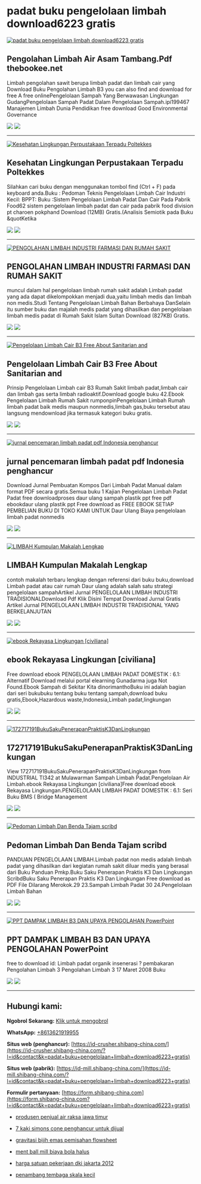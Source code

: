 # padat buku pengelolaan limbah download6223 gratis

<a href="https://swt.shibang-china.com/?l=id&img&k=padat+buku+pengelolaan+limbah+download6223+gratis" target="_blank">![padat buku pengelolaan limbah download6223 gratis](http://static.shibang-china.com/all-800x300/1353.jpg)</a>

## Pengolahan Limbah Air Asam Tambang.Pdf thebookee.net
Limbah pengolahan sawit berupa limbah padat dan limbah cair yang Download Buku Pengolahan Limbah B3 you can also find and download for free A free onlinePengelolaan Sampah Yang Berwawasan Lingkungan GudangPengelolaan Sampah Padat Dalam Pengelolaan Sampah.ipi199467 Manajemen Limbah Dunia Pendidikan free download Good Environmental Governance


<a href="https://whatsapp.shibangsoft.com/WhatsApp.php" target="_blank" title="WhatsApp">![](http://static.shibang-china.com/icon/whatsapp.png)</a> <a href="https://swt.shibang-china.com/?l=id&icon&k=padat+buku+pengelolaan+limbah+download6223+gratis" target="_blank">![](http://static.shibang-china.com/icon/chat-id.png)</a>

---

<a href="https://swt.shibang-china.com/?l=id&img&k=padat+buku+pengelolaan+limbah+download6223+gratis" target="_blank">![Kesehatan Lingkungan Perpustakaan Terpadu Poltekkes](http://static.shibang-china.com/all-800x300/12.jpg)</a>

## Kesehatan Lingkungan Perpustakaan Terpadu Poltekkes
Silahkan cari buku dengan menggunakan tombol find (Ctrl + F) pada keyboard anda.Buku : Pedoman Teknis Pengelolaan Limbah Cair Industri Kecil: BPPT: Buku :Sistem Pengelolaan Limbah Padat Dan Cair Pada Pabrik Food62 sistem pengelolaan limbah padat dan cair pada pabrik food division pt charoen pokphand Download (12MB) Gratis.(Analisis Semiotik pada Buku &quotKetika


<a href="https://whatsapp.shibangsoft.com/WhatsApp.php" target="_blank" title="WhatsApp">![](http://static.shibang-china.com/icon/whatsapp.png)</a> <a href="https://swt.shibang-china.com/?l=id&icon&k=padat+buku+pengelolaan+limbah+download6223+gratis" target="_blank">![](http://static.shibang-china.com/icon/chat-id.png)</a>

---

<a href="https://swt.shibang-china.com/?l=id&img&k=padat+buku+pengelolaan+limbah+download6223+gratis" target="_blank">![PENGOLAHAN LIMBAH INDUSTRI FARMASI DAN RUMAH SAKIT](http://static.shibang-china.com/all-800x300/1412.jpg)</a>

## PENGOLAHAN LIMBAH INDUSTRI FARMASI DAN RUMAH SAKIT
muncul dalam hal pengelolaan limbah rumah sakit adalah Limbah padat yang ada dapat dikelompokkan menjadi dua,yaitu limbah medis dan limbah non medis.Studi Tentang Pengelolaan Limbah Bahan Berbahaya DanSelain itu sumber buku dan majalah medis padat yang dihasilkan dan pengelolaan limbah medis padat di Rumah Sakit Islam Sultan Download (827KB) Gratis.


<a href="https://whatsapp.shibangsoft.com/WhatsApp.php" target="_blank" title="WhatsApp">![](http://static.shibang-china.com/icon/whatsapp.png)</a> <a href="https://swt.shibang-china.com/?l=id&icon&k=padat+buku+pengelolaan+limbah+download6223+gratis" target="_blank">![](http://static.shibang-china.com/icon/chat-id.png)</a>

---

<a href="https://swt.shibang-china.com/?l=id&img&k=padat+buku+pengelolaan+limbah+download6223+gratis" target="_blank">![Pengelolaan Limbah Cair B3 Free About Sanitarian and](http://static.shibang-china.com/all-800x300/783.jpg)</a>

## Pengelolaan Limbah Cair B3 Free About Sanitarian and
Prinsip Pengelolaan Limbah cair B3 Rumah Sakit limbah padat,limbah cair dan limbah gas serta limbah radioaktif.Download google buku 42.Ebook Pengelolaan Limbah Rumah Sakit rumponpinPengelolaan Limbah Rumah limbah padat baik medis maupun nonmedis,limbah gas,buku tersebut atau langsung mendownload jika termasuk kategori buku gratis.


<a href="https://whatsapp.shibangsoft.com/WhatsApp.php" target="_blank" title="WhatsApp">![](http://static.shibang-china.com/icon/whatsapp.png)</a> <a href="https://swt.shibang-china.com/?l=id&icon&k=padat+buku+pengelolaan+limbah+download6223+gratis" target="_blank">![](http://static.shibang-china.com/icon/chat-id.png)</a>

---

<a href="https://swt.shibang-china.com/?l=id&img&k=padat+buku+pengelolaan+limbah+download6223+gratis" target="_blank">![jurnal pencemaran limbah padat pdf Indonesia penghancur](http://static.shibang-china.com/all-800x300/438.jpg)</a>

## jurnal pencemaran limbah padat pdf Indonesia penghancur
Download Jurnal Pembuatan Kompos Dari Limbah Padat Manual dalam format PDF secara gratis.Semua buku 1 Kajian Pengelolaan Limbah Padat Padat free downloadproses daur ulang sampah plastik ppt free pdf ebookdaur ulang plastik ppt Free download as FREE EBOOK SETIAP PEMBELIAN BUKU DI TOKO KAMI UNTUK Daur Ulang Biaya pengelolaan limbah padat nonmedis


<a href="https://whatsapp.shibangsoft.com/WhatsApp.php" target="_blank" title="WhatsApp">![](http://static.shibang-china.com/icon/whatsapp.png)</a> <a href="https://swt.shibang-china.com/?l=id&icon&k=padat+buku+pengelolaan+limbah+download6223+gratis" target="_blank">![](http://static.shibang-china.com/icon/chat-id.png)</a>

---

<a href="https://swt.shibang-china.com/?l=id&img&k=padat+buku+pengelolaan+limbah+download6223+gratis" target="_blank">![LIMBAH Kumpulan Makalah Lengkap](http://static.shibang-china.com/all-800x300/312.jpg)</a>

## LIMBAH Kumpulan Makalah Lengkap
contoh makalah terbaru lengkap dengan referensi dari buku buku,download Limbah padat atau cair rumah Daur ulang adalah salah satu strategi pengelolaan sampahArtikel Jurnal PENGELOLAAN LIMBAH INDUSTRI TRADISIONALDownload Pdf Klik Disini Tempat Download Jurnal Gratis Artikel Jurnal PENGELOLAAN LIMBAH INDUSTRI TRADISIONAL YANG BERKELANJUTAN


<a href="https://whatsapp.shibangsoft.com/WhatsApp.php" target="_blank" title="WhatsApp">![](http://static.shibang-china.com/icon/whatsapp.png)</a> <a href="https://swt.shibang-china.com/?l=id&icon&k=padat+buku+pengelolaan+limbah+download6223+gratis" target="_blank">![](http://static.shibang-china.com/icon/chat-id.png)</a>

---

<a href="https://swt.shibang-china.com/?l=id&img&k=padat+buku+pengelolaan+limbah+download6223+gratis" target="_blank">![ebook Rekayasa Lingkungan [civiliana]](http://static.shibang-china.com/all-800x300/649.jpg)</a>

## ebook Rekayasa Lingkungan [civiliana]
Free download ebook PENGELOLAAN LIMBAH PADAT DOMESTIK : 6.1: Alternatif Download melalui portal elearning Gunadarma juga Not Found.Ebook Sampah di Sekitar Kita dinorimanthoBuku ini adalah bagian dari seri bukubuku tentang buku tentang sampah,download buku gratis,Ebook,Hazardous waste,Indonesia,Limbah padat,lingkungan


<a href="https://whatsapp.shibangsoft.com/WhatsApp.php" target="_blank" title="WhatsApp">![](http://static.shibang-china.com/icon/whatsapp.png)</a> <a href="https://swt.shibang-china.com/?l=id&icon&k=padat+buku+pengelolaan+limbah+download6223+gratis" target="_blank">![](http://static.shibang-china.com/icon/chat-id.png)</a>

---

<a href="https://swt.shibang-china.com/?l=id&img&k=padat+buku+pengelolaan+limbah+download6223+gratis" target="_blank">![172717191BukuSakuPenerapanPraktisK3DanLingkungan](http://static.shibang-china.com/all-800x300/742.jpg)</a>

## 172717191BukuSakuPenerapanPraktisK3DanLingkungan
View 172717191BukuSakuPenerapanPraktisK3DanLingkungan from INDUSTRIAL TI342 at Mulawarman Sampah Limbah Padat.Pengelolaan Air Limbah.ebook Rekayasa Lingkungan [civiliana]Free download ebook Rekayasa Lingkungan.PENGELOLAAN LIMBAH PADAT DOMESTIK : 6.1: Seri Buku BMS ( Bridge Management


<a href="https://whatsapp.shibangsoft.com/WhatsApp.php" target="_blank" title="WhatsApp">![](http://static.shibang-china.com/icon/whatsapp.png)</a> <a href="https://swt.shibang-china.com/?l=id&icon&k=padat+buku+pengelolaan+limbah+download6223+gratis" target="_blank">![](http://static.shibang-china.com/icon/chat-id.png)</a>

---

<a href="https://swt.shibang-china.com/?l=id&img&k=padat+buku+pengelolaan+limbah+download6223+gratis" target="_blank">![Pedoman Limbah Dan Benda Tajam scribd](http://static.shibang-china.com/all-800x300/538.jpg)</a>

## Pedoman Limbah Dan Benda Tajam scribd
PANDUAN PENGELOLAAN LIMBAH.Limbah padat non medis adalah limbah padat yang dihasilkan dari kegiatan rumah sakit diluar medis yang berasal dari Buku Panduan Pmkp.Buku Saku Penerapan Praktis K3 Dan Lingkungan ScribdBuku Saku Penerapan Praktis K3 Dan Lingkungan Free download as PDF File Dilarang Merokok.29 23.Sampah Limbah Padat 30 24.Pengelolaan Limbah Bahan


<a href="https://whatsapp.shibangsoft.com/WhatsApp.php" target="_blank" title="WhatsApp">![](http://static.shibang-china.com/icon/whatsapp.png)</a> <a href="https://swt.shibang-china.com/?l=id&icon&k=padat+buku+pengelolaan+limbah+download6223+gratis" target="_blank">![](http://static.shibang-china.com/icon/chat-id.png)</a>

---

<a href="https://swt.shibang-china.com/?l=id&img&k=padat+buku+pengelolaan+limbah+download6223+gratis" target="_blank">![PPT DAMPAK LIMBAH B3 DAN UPAYA PENGOLAHAN PowerPoint](http://static.shibang-china.com/all-800x300/303.jpg)</a>

## PPT DAMPAK LIMBAH B3 DAN UPAYA PENGOLAHAN PowerPoint
free to download id: Limbah padat organik insenerasi ? pembakaran Pengolahan Limbah 3 Pengolahan Limbah 3 17 Maret 2008 Buku

<a href="https://whatsapp.shibangsoft.com/WhatsApp.php" target="_blank" title="WhatsApp">![](http://static.shibang-china.com/icon/whatsapp.png)</a> <a href="https://swt.shibang-china.com/?l=id&icon&k=padat+buku+pengelolaan+limbah+download6223+gratis" target="_blank">![](http://static.shibang-china.com/icon/chat-id.png)</a>

---
## Hubungi kami:

**Ngobrol Sekarang:** [Klik untuk mengobrol](https://swt.shibang-china.com?l=id&contact&k=padat+buku+pengelolaan+limbah+download6223+gratis)

**WhatsApp:**  [+8613621919955](https://whatsapp.shibangsoft.com/WhatsApp.php)

**Situs web (penghancur):** [https://id-crusher.shibang-china.com/](https://id-crusher.shibang-china.com/?l=id&contact&k=padat+buku+pengelolaan+limbah+download6223+gratis)

**Situs web (pabrik):** [https://id-mill.shibang-china.com/](https://id-mill.shibang-china.com/?l=id&contact&k=padat+buku+pengelolaan+limbah+download6223+gratis)

**Formulir pertanyaan:** [https://form.shibang-china.com](https://form.shibang-china.com?l=id&contact&k=padat+buku+pengelolaan+limbah+download6223+gratis)

* [produsen penjual air raksa jawa timur](../41/produsen%20penjual%20air%20raksa%20jawa%20timur.md)

* [7 kaki simons cone penghancur untuk dijual](../41/7%20kaki%20simons%20cone%20penghancur%20untuk%20dijual.md)

* [gravitasi bijih emas pemisahan flowsheet](../45/gravitasi%20bijih%20emas%20pemisahan%20flowsheet.md)

* [ment ball mill biaya bola halus](../50/ment%20ball%20mill%20biaya%20bola%20halus.md)

* [harga satuan pekerjaan dki jakarta 2012](../43/harga%20satuan%20pekerjaan%20dki%20jakarta%202012.md)

* [penambang tembaga skala kecil](../47/penambang%20tembaga%20skala%20kecil.md)